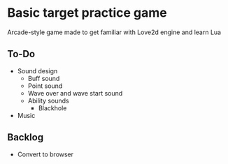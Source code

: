 # Basic target practice game

Arcade-style game made to get familiar with Love2d engine and learn Lua

## To-Do
- Sound design 
    - Buff sound
    - Point sound   
    - Wave over and wave start sound 
    - Ability sounds
        - Blackhole
- Music

## Backlog 
- Convert to browser 